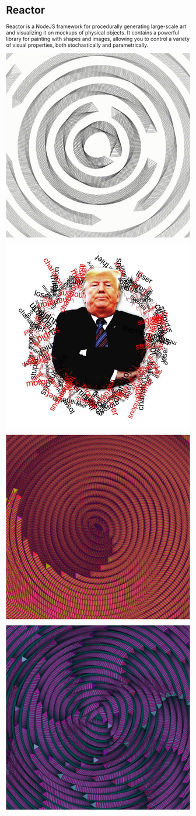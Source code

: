 # Reactor

Reactor is a NodeJS framework for procedurally generating large-scale art and visualizing it on mockups of physical objects. It contains a powerful library for painting with shapes and images, allowing you to control a variety of visual properties, both stochastically and parametrically.

![ &#x201C;My Brain During this Election Cycle&#x201D; by @brian.fernande](.gitbook/assets/test.gif)

![&quot;It Speaks For Itself&quot; by @d.gabri3le, @new\_transmissions](.gitbook/assets/photo_2020-08-25_22-07-06.jpg)

![Concentric Rings with Triangular Brush](.gitbook/assets/b0b320.png)

![Concentric Rings with Triangular Brush](.gitbook/assets/ae0a63.png)



